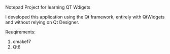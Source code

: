 Notepad Project for learning QT Wdigets

I developed this application using the Qt framework, entirely with QtWidgets and without relying on Qt Designer.

Reuqirements:
1. cmake17
2. Qt6
